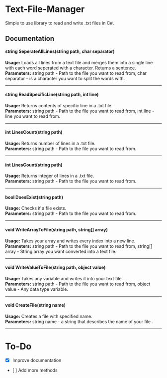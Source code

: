 # Text-File-Manager
Simple to use library to read and write .txt files in C#.<br/>

## Documentation
#### **string SeperateAllLines(string path, char separator)**<br/>
**Usage:** Loads all lines from a text file and merges them into a single line with each word seperated with a character. Returns a sentence.<br/>
**Parameters:** string path - Path to the file you want to read from, char separator - is a character you want to split the words with.<br/>

-------------------------------------------------------------------------------------------------------------------------

#### **string ReadSpecificLine(string path, int line)**<br/>
**Usage:** Returns contents of specific line in a .txt file.<br/> 
**Parameters:** string path - Path to the file you want to read from, int line - line you want to read from.<br/>

-------------------------------------------------------------------------------------------------------------------------

#### **int LinesCount(string path)**<br/>
**Usage:** Returns number of lines in a .txt file.<br/>
**Parameters:** string path - Path to the file you want to read from.<br/>

-------------------------------------------------------------------------------------------------------------------------

#### **int LinesCount(string path)**<br/>
**Usage:** Returns integer of lines in a .txt file.<br/>
**Parameters:** string path - Path to the file you want to read from.<br/>

-------------------------------------------------------------------------------------------------------------------------

#### **bool DoesExist(string path)**<br/>
**Usage:** Checks if a file exists.<br/>
**Parameters:** string path - Path to the file you want to read from.<br/>

-------------------------------------------------------------------------------------------------------------------------

#### **void WriteArrayToFile(string path, string[] array)**<br/>
**Usage:** Takes your array and writes every index into a new line.<br/>
**Parameters:** string path - Path to the file you want to read from, string[] array - String array you want converted into a text file.<br/>

-------------------------------------------------------------------------------------------------------------------------

#### **void WriteValueToFile(string path, object value)**<br/>
**Usage:** Takes any variable and writes it into your text file.<br/>
**Parameters:** string path - Path to the file you want to read from, object value - Any data type variable.<br/>

-------------------------------------------------------------------------------------------------------------------------

#### **void CreateFile(string name)**<br/>
**Usage:** Creates a file with specified name.<br/>
**Parameters:** string name - a string that describes the name of your file .<br/>

-------------------------------------------------------------------------------------------------------------------------

# To-Do<br/>
- [X] Improve documentation<br/>
- [ ] Add more methods<br/>
